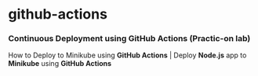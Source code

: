 # github-actions
### Continuous Deployment using GitHub Actions (Practic-on lab)
How to Deploy to Minikube using **GitHub Actions** | Deploy **Node.js** app to **Minikube** using **GitHub Actions**